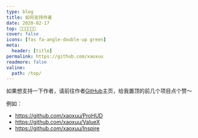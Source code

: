 ```yaml
---
type: blog
title: 如何支持作者
date: 2020-02-17
top: 🙂😊😀😄😁😂
cover: false
icons: [fas fa-angle-double-up green]
meta:
  header: [title]
permalink: https://github.com/xaoxuu
readmore: false
valine:
  path: /top/
---
```


如果想支持一下作者，请前往作者[GitHub](https://github.com/xaoxuu)主页，给我置顶的前几个项目点个赞～

例如：

- https://github.com/xaoxuu/ProHUD
- https://github.com/xaoxuu/ValueX
- https://github.com/xaoxuu/Inspire


<!-- more -->
